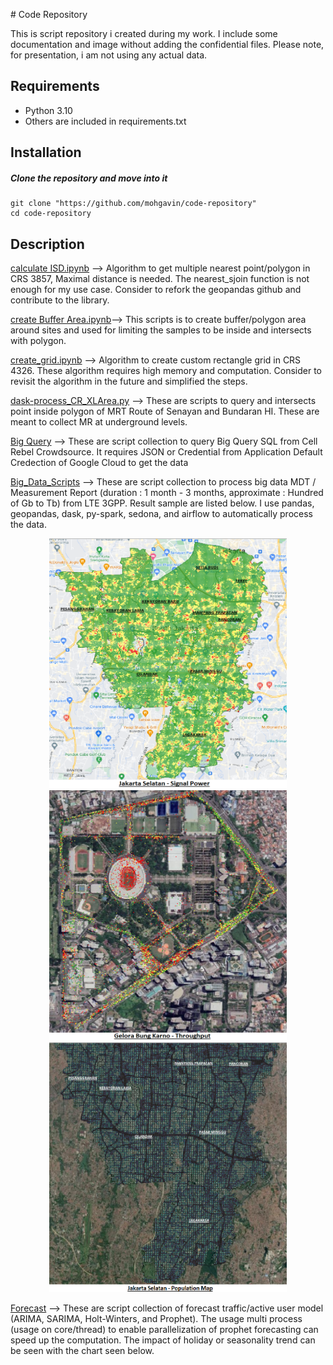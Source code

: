 <p align="justify">
#  Code Repository

This is script repository i created during my work. I include some documentation and image without adding the confidential files. 
Please note, for presentation, i am not using any actual data.  
## Requirements

* Python 3.10
* Others are included in requirements.txt
## Installation

##### Clone the repository and move into it
```
git clone "https://github.com/mohgavin/code-repository"
cd code-repository
```

## Description

[calculate ISD.ipynb](https://github.com/mohgavin/code-repository/blob/main/calculate%20ISD.ipynb) --> Algorithm to get multiple nearest point/polygon in CRS 3857, Maximal distance is needed. The nearest_sjoin function is not enough for my use case. Consider to refork the geopandas github and contribute to the library.  

[create Buffer Area.ipynb](https://github.com/mohgavin/code-repository/blob/main/create%20Buffer%20Area.ipynb)--> This scripts is to create buffer/polygon area around sites and used for limiting the samples to be inside and intersects with polygon. 

[create_grid.ipynb](https://github.com/mohgavin/code-repository/blob/main/create_grid.ipynb) --> Algorithm to create custom rectangle grid in CRS 4326. These algorithm requires high memory and computation. Consider to revisit the algorithm in the future and simplified the steps.

[dask-process_CR_XLArea.py](https://github.com/mohgavin/code-repository/blob/main/dask-process_CR_XLArea.py) --> These are scripts to query and intersects point inside polygon of MRT Route of Senayan and Bundaran HI. These are meant to collect MR at underground levels. 

[Big Query](https://github.com/mohgavin/code-repository/tree/main/BigQuery) --> These are script collection to query Big Query SQL from Cell Rebel Crowdsource. It requires JSON or Credential from Application Default Credection of Google Cloud to get the data

[Big_Data_Scripts](https://github.com/mohgavin/code-repository/tree/main/Big_Data_Scripts) --> These are script collection to process big data MDT / Measurement Report (duration : 1 month - 3 months, approximate : Hundred of Gb to Tb)  from LTE 3GPP. Result sample are listed below. I use pandas, geopandas, dask, py-spark, sedona, and airflow to automatically process the data.   

<p align="center">
  <img src="https://github.com/mohgavin/code-repository/blob/main/Picture/Jaksel%20-%20Signal%20Power.png" width="380" height="400">
  <img src="https://github.com/mohgavin/code-repository/blob/main/Picture/GBK%20-%20Throughput%20Power.png" width="380" height="400">
  <img src=https://github.com/mohgavin/code-repository/blob/main/Picture/Jaksel%20-%20Population%20Map.png" width="380" height="400">
</p>

[Forecast](https://github.com/mohgavin/code-repository/tree/main/Forecast) --> These are script collection of forecast traffic/active user model (ARIMA, SARIMA, Holt-Winters, and Prophet). The usage multi process (usage on core/thread) to enable parallelization of prophet forecasting can speed up the computation. The impact of holiday or seasonality trend can be seen with the chart seen below. 



 </p>
